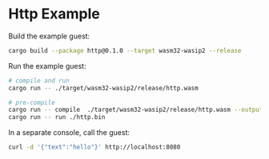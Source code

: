 # Http Example

Build the example guest:

```bash
cargo build --package http@0.1.0 --target wasm32-wasip2 --release
```

Run the example guest:

```bash
# compile and run
cargo run -- ./target/wasm32-wasip2/release/http.wasm

# pre-compile
cargo run -- compile  ./target/wasm32-wasip2/release/http.wasm --output ./http.bin
cargo run -- run ./http.bin
```

In a separate console, call the guest:

```bash
curl -d '{"text":"hello"}' http://localhost:8080
```